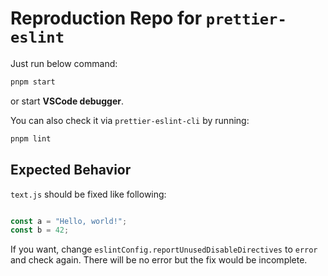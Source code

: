 # Reproduction Repo for `prettier-eslint`

Just run below command:

```sh
pnpm start
```

or start **VSCode debugger**.

You can also check it via `prettier-eslint-cli` by running:

```sh
pnpm lint
```


## Expected Behavior

`text.js` should be fixed like following:

```js

const a = "Hello, world!";
const b = 42;
```

If you want, change `eslintConfig.reportUnusedDisableDirectives` to `error` and check again.
There will be no error but the fix would be incomplete.
